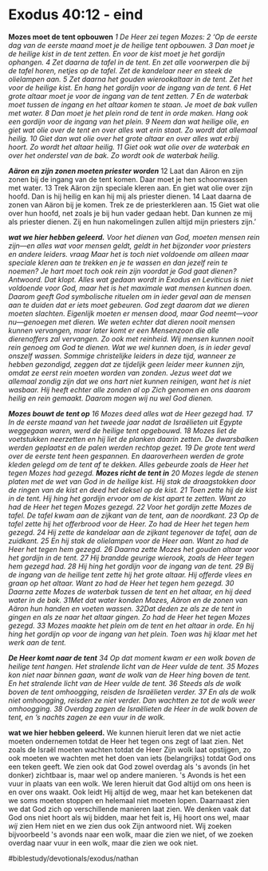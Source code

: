 # Exodus 40:12 - eind

**Mozes moet de tent opbouwen**
*1 De Heer zei tegen Mozes: 2 ‘Op de eerste dag van de eerste maand moet je de heilige tent opbouwen. 3 Dan moet je de heilige kist in de tent zetten. En voor de kist moet je het gordijn ophangen. 4 Zet daarna de tafel in de tent. En zet alle voorwerpen die bij de tafel horen, netjes op de tafel. Zet de kandelaar neer en steek de olielampen aan. 5 Zet daarna het gouden wierookaltaar in de tent. Zet het voor de heilige kist. En hang het gordijn voor de ingang van de tent.*
*6 Het grote altaar moet je voor de ingang van de tent zetten. 7 En de waterbak moet tussen de ingang en het altaar komen te staan. Je moet de bak vullen met water. 8 Dan moet je het plein rond de tent in orde maken. Hang ook een gordijn voor de ingang van het plein.*
*9 Neem dan wat heilige olie, en giet wat olie over de tent en over alles wat erin staat. Zo wordt dat allemaal heilig. 10 Giet dan wat olie over het grote altaar en over alles wat erbij hoort. Zo wordt het altaar heilig. 11 Giet ook wat olie over de waterbak en over het onderstel van de bak. Zo wordt ook de waterbak heilig.*

***Aäron en zijn zonen moeten priester worden***
12 Laat dan Aäron en zijn zonen bij de ingang van de tent komen. Daar moet je hen schoonwassen met water. 13 Trek Aäron zijn speciale kleren aan. En giet wat olie over zijn hoofd. Dan is hij heilig en kan hij mij als priester dienen.
14 Laat daarna de zonen van Aäron bij je komen. Trek ze de priesterkleren aan. 15 Giet wat olie over hun hoofd, net zoals je bij hun vader gedaan hebt. Dan kunnen ze mij als priester dienen. Zij en hun nakomelingen zullen altijd mijn priesters zijn.’

***wat we hier hebben geleerd.***
*Voor het dienen van God, moeten mensen rein zijn—en alles wat voor mensen geldt, geldt in het bijzonder voor priesters en andere leiders. vraag Maar het is toch niet  voldoende om alleen maar speciale kleren aan te trekken en je te wassen en dan jezelf rein te noemen? Je hart moet toch ook rein zijn voordat je God gaat dienen? Antwoord. Dat klopt. Alles wat gedaan wordt in Exodus en Leviticus is niet voldoende voor God, maar het is het maximale wat mensen kunnen doen. Daarom geeft God symbolische rituelen om in ieder geval aan de mensen aan te duiden dat er iets moet gebeuren.* 
*God zegt daarom dat we dieren moeten slachten. Eigenlijk moeten er mensen dood, maar God neemt—voor nu—genoegen met dieren. We weten echter dat dieren nooit mensen kunnen vervangen, maar later komt er een Mensenzoon die alle dierenoffers zal vervangen.* 
*Zo ook met reinheid. Wij mensen kunnen nooit rein genoeg om God te dienen. Wat we wel kunnen doen, is in ieder geval onszelf wassen. Sommige christelijke leiders in deze tijd, wanneer ze hebben gezondigd, zeggen dat ze tijdelijk geen leider meer kunnen zijn, omdat ze eerst rein moeten worden van zonden.* 
*Jezus weet dat we allemaal zondig zijn dat we ons hart niet kunnen reinigen, want het is niet wasbaar. Hij heeft echter alle zonden al op Zich genomen en ons daarom heilig en rein gemaakt. Daarom mogen wij nu wel God dienen.* 

***Mozes bouwt de tent op***
*16 Mozes deed alles wat de Heer gezegd had. 17 In de eerste maand van het tweede jaar nadat de Israëlieten uit Egypte weggegaan waren, werd de heilige tent opgebouwd.*
*18 Mozes liet de voetstukken neerzetten en hij liet de planken daarin zetten. De dwarsbalken werden geplaatst en de palen werden rechtop gezet. 19 De grote tent werd over de eerste tent heen gespannen. En daaroverheen werden de grote kleden gelegd om de tent af te dekken. Alles gebeurde zoals de Heer het tegen Mozes had gezegd.*
***Mozes richt de tent in***
*20 Mozes legde de stenen platen met de wet van God in de heilige kist. Hij stak de draagstokken door de ringen van de kist en deed het deksel op de kist. 21 Toen zette hij de kist in de tent. Hij hing het gordijn ervoor om de kist apart te zetten. Want zo had de Heer het tegen Mozes gezegd.*
*22 Voor het gordijn zette Mozes de tafel. De tafel kwam aan de zijkant van de tent, aan de noordkant. 23 Op de tafel zette hij het offerbrood voor de Heer. Zo had de Heer het tegen hem gezegd. 24 Hij zette de kandelaar aan de zijkant tegenover de tafel, aan de zuidkant. 25 En hij stak de olielampen voor de Heer aan. Want zo had de Heer het tegen hem gezegd.*
*26 Daarna zette Mozes het gouden altaar voor het gordijn in de tent. 27 Hij brandde geurige wierook, zoals de Heer tegen hem gezegd had. 28 Hij hing het gordijn voor de ingang van de tent. 29 Bij de ingang van de heilige tent zette hij het grote altaar. Hij offerde vlees en graan op het altaar. Want zo had de Heer het tegen hem gezegd.*
*30 Daarna zette Mozes de waterbak tussen de tent en het altaar, en hij deed water in de bak. 31Met dat water konden Mozes, Aäron en de zonen van Aäron hun handen en voeten wassen. 32Dat deden ze als ze de tent in gingen en als ze naar het altaar gingen. Zo had de Heer het tegen Mozes gezegd.*
*33 Mozes maakte het plein om de tent en het altaar in orde. En hij hing het gordijn op voor de ingang van het plein. Toen was hij klaar met het werk aan de tent.*

***De Heer komt naar de tent***
*34 Op dat moment kwam er een wolk boven de heilige tent hangen. Het stralende licht van de Heer vulde de tent. 35 Mozes kon niet naar binnen gaan, want de wolk van de Heer hing boven de tent. En het stralende licht van de Heer vulde de tent.*
*36 Steeds als de wolk boven de tent omhoogging, reisden de Israëlieten verder. 37 En als de wolk niet omhoogging, reisden ze niet verder. Dan wachtten ze tot de wolk weer omhoogging. 38 Overdag zagen de Israëlieten de Heer in de wolk boven de tent, en ’s nachts zagen ze een vuur in de wolk.*

**wat we hier hebben geleerd.**
We kunnen hieruit leren dat we niet actie moeten ondernemen totdat de Heer het tegen ons zegt of laat zien. Net zoals de Israël moeten wachten totdat de Heer Zijn wolk laat opstijgen, zo ook moeten we wachten met het doen van iets (belangrijks) totdat God ons een teken geeft. 
We zien ook dat God zowel overdag als 's avonds (in het donker) zichtbaar is, maar wel op andere manieren. 's Avonds is het een vuur in plaats van een wolk. We leren hieruit dat God altijd om ons heen is en over ons waakt. Ook leidt Hij altijd de weg, maar het kan betekenen dat we soms moeten stoppen en helemaal niet moeten lopen. 
Daarnaast zien we dat God zich op verschillende manieren laat zien. We denken vaak dat God ons niet hoort als wij bidden, maar het feit is, Hij hoort ons wel, maar *wij* zien Hem niet en we zien dus ook Zijn antwoord niet. Wij zoeken bijvoorbeeld 's avonds naar een wolk, maar die zien we niet, of we zoeken overdag naar vuur in een wolk, maar die zien we ook niet. 

#biblestudy/devotionals/exodus/nathan